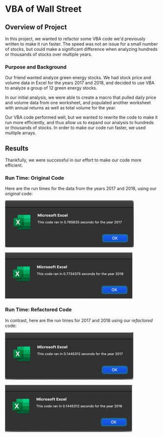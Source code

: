# VBA of Wall Street

## Overview of Project
In this project, we wanted to refactor some VBA code we'd previously written to make it run faster. The speed was not an issue for a small number of stocks, but could make a significant difference when analyzing hundreds or thousands of stocks over multiple years.

### Purpose and Background
Our friend wanted analyze green energy stocks. We had stock price and volume data in Excel for the years 2017 and 2018, and decided to use VBA to analyze a group of 12 green energy stocks. 

In our initial analysis, we were able to create a macro that pulled daily price and volume data from one worksheet, and populated another worksheet with annual returns as well as total volume for the year.

Our VBA code performed well, but we wanted to rewrite the code to make it run more efficiently, and thus allow us to expand our analysis to hundreds or thousands of stocks. In order to make our code run faster, we used multiple arrays.

## Results
Thankfully, we were successful in our effort to make our code more efficient.

### Run Time: Original Code
Here are the run times for the data from the years 2017 and 2018, using our *original* code:

![Original Code Run Time (2017)](https://github.com/flowersmichael/stock-analysis/blob/main/Resources/2017_original_run_time.png)

![Original Code Run Time (2018)](https://github.com/flowersmichael/stock-analysis/blob/main/Resources/2018_original_run_time.png)

### Run Time: Refactored Code
In contrast, here are the run times for 2017 and 2018 using our *refactored* code:

![Refactored Code Run Time (2017)](https://github.com/flowersmichael/stock-analysis/blob/main/Resources/2017_refactored_run_time.png)

![Refactored Code Run Time (2018)](https://github.com/flowersmichael/stock-analysis/blob/main/Resources/2018_refactored_run_time.png)



